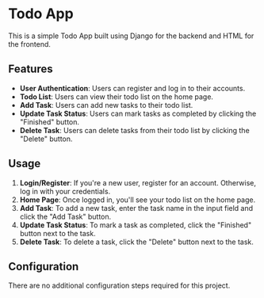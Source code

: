 # Todo App

This is a simple Todo App built using Django for the backend and HTML for the frontend.

## Features

- **User Authentication**: Users can register and log in to their accounts.
- **Todo List**: Users can view their todo list on the home page.
- **Add Task**: Users can add new tasks to their todo list.
- **Update Task Status**: Users can mark tasks as completed by clicking the "Finished" button.
- **Delete Task**: Users can delete tasks from their todo list by clicking the "Delete" button.

## Usage

1. **Login/Register**: If you're a new user, register for an account. Otherwise, log in with your credentials.
2. **Home Page**: Once logged in, you'll see your todo list on the home page.
3. **Add Task**: To add a new task, enter the task name in the input field and click the "Add Task" button.
4. **Update Task Status**: To mark a task as completed, click the "Finished" button next to the task.
5. **Delete Task**: To delete a task, click the "Delete" button next to the task.

## Configuration

There are no additional configuration steps required for this project.
